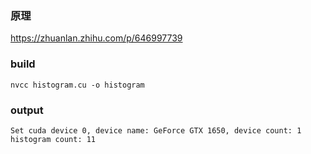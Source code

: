 ### 原理
https://zhuanlan.zhihu.com/p/646997739

### build
```
nvcc histogram.cu -o histogram
```

### output
```
Set cuda device 0, device name: GeForce GTX 1650, device count: 1
histogram count: 11
```